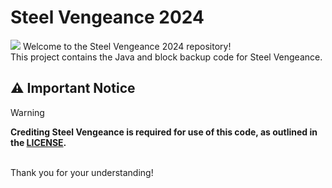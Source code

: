 # Steel Vengeance 2024
<img src="https://avatars.githubusercontent.com/u/147015695?s=48&v=4"></img>
Welcome to the Steel Vengeance 2024 repository!  
This project contains the Java and block backup code for Steel Vengeance.
<br>
## ⚠️ Important Notice

>[!WARNING]
> **Crediting Steel Vengeance is required for use of this code, as outlined in the [LICENSE](https://github.com/BMMS-Robotics/bmms-steelvengeance-2024/tree/main?tab=ISC-1-ov-file).**
<br>
Thank you for your understanding!
